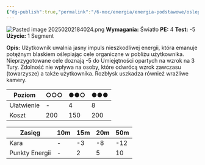 ```yaml
---
{"dg-publish":true,"permalink":"/6-moc/energia/energia-podstawowe/oslepienie/","dgPassFrontmatter":true}
---
```


![Pasted image 20250202184024.png](/img/user/6%20Obrazy/Pasted%20image%2020250202184024.png)
**Wymagania:** Światło
**PE:** 4
**Test:** -5
**Użycie:** 1 Segment

**Opis:** Użytkownik uwalnia jasny impuls nieszkodliwej energii, która emanuje potężnym blaskiem oślepiając cele organiczne w pobliżu użytkownika. Nieprzygotowane cele doznają -5 do Umiejętności opartych na wzrok na 3 Tury. Zdolność nie wpływa na osoby, które odwrócą wzrok zawczasu (towarzysze) a także użytkownika. Rozbłysk uszkadza również wrażliwe kamery.

| Poziom     | ○○○ | ●●○ | ●●● |
| ---------- | --- | --- | --- |
| Ułatwienie | -   | 4   | 8   |
| Koszt      | 200 | 150 | 200 |

| Zasięg         | 10m | 15m | 20m | 50m |
| -------------- | --- | --- | --- | --- |
| Kara           | -   | -3  | -8  | -12 |
| Punkty Energii | -   | 2   | 5   | 10  |
